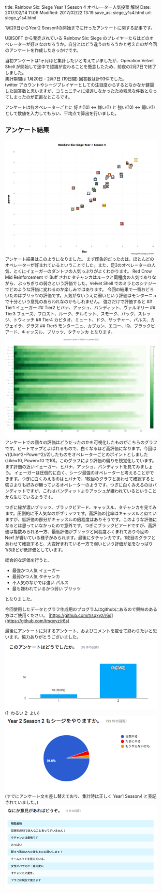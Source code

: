 title: Rainbow Six: Siege Year 1 Season 4 オペレーター人気投票 解説
Date: 2017/02/14 11:06
Modified: 2017/02/22 13:19
save_as: siege_y1s4.html
url: siege_y1s4.html

1月20日からYear2 Season1の開始までに行ったアンケートに関する記事です。  

UBISOFT から発売されている Rainbow Six: Siege のプレイヤーたちはどのオペレーターが好きなのだろうか。自分とはどう違うのだろうかと考えたのが今回のアンケートを作成したきっかけです。  

当初アンケートは1ヶ月ほど集計したいと考えていましたが、Operation Velvet Shell が開始して途中で認識が変わることを懸念したため、前夜の2月7日で終了しました。  
集計期間は 1月20日 - 2月7日 (19日間) 回答数は計93件でした。  
twitter アカウントやシージプレイヤーとしての注目度からするとなかなか健闘した回答数と思いますが、コミュニティに浸透しなかったため残念な件数となってしまったのが正直なところです。  

アンケートは各オペレーターごとに 好き(10) <-> 嫌い(1) と 強い(10) <-> 弱い(1) として数値を入力してもらい、平均点で算出を行いました。

## アンケート結果  
<img src="images/siege_y1s4.png" width=700>  
アンケート結果はこのようになりました。  
まず印象的だったのは、ほとんどのオペレーターが好まれているということでした。また、足3のオペレーターの人気、とくにイェーガーのダントツの人気っぷりがよくわかります。  
Red Crow Mid Reinforcement で Buff されたタチャンカはルークと同程度の人気でありながら、ぶっちぎりの弱さという評価でした。Velvet Shell でのミラとのシナジーでどのような評価に変わるのか楽しみではあります。  
今回の結果で一番おどろいたのはブリッツの評価です。人気がないうえに弱いという評価はモンターニュで十分という意見のあらわれなのかもしれません。  
強さだけで評価すると  
## Tier1  
イェーガー
## Tier2  
ヒバナ、アッシュ、バンディット、ヴァルキリー  
## Tier3  
フューズ、フロスト、ルーク、テルミット、スモーク、バック、スレッジ、トウィッチ
## Tier4  
カピタオ、ミュート、ドク、サッチャー、パルス、カヴェイラ、グラズ
## Tier5  
モンターニュ、カプカン、エコー、IQ、ブラックビアード、キャッスル、ブリッツ、タチャンカ  
となります。

<img src="images/operator's_point.png" width=700>  
アンケートでの個々の評価はどうだったのかを可視化したものがこちらのグラフです。ヒートマップとよばれるもので、白くなるほど高評価になります。今回は√((Like^2+Power^2)/2)したものをオペレーターごとのポイントとしました(Like=10, Power=10 で10)。このグラフにより評価の偏りを視覚化しています。  
まず評価の近いイェーガー、ヒバナ、アッシュ、バンディットを見てみましょう。  
イェーガーは圧倒的に白く、シージ最強のオペレーターと考えることができます。つぎに白くみえるのはヒバナで、1枚目のグラフとあわせて確認すると強さよりも好みが勝っているオペレーターのようです。つぎに白くみえるのはバンディットですが、これはバンディットよりアッシュが嫌われているということから生じているようです。  

つぎに緑が濃いブリッツ、ブラックビアード、キャッスル、タチャンカを見てみます。圧倒的に不人気なのがブリッツです。高評価の比率はキャッスルと似ていますが、低評価の部分がキャッスルの倍程度はありそうです。このような評価になるとは思っていなかったので意外です。つぎにブラックビアードですが、高評価は複数みられる一方、最低評価がブリッツと同程度ふくまれており今回の Nerf が響いている様子がみられます。最後にタチャンカです。1枚目のグラフとあわせて確認すると、大変好まれている一方で弱いという評価が足をひっぱり1/3ほどが低評価としています。  
  
総合的な評価を行うと、  

- 最強かつ人気 イェーガー  
- 最弱かつ人気 タチャンカ  
- 不人気のなかでは強い パルス  
- 最も嫌われているかつ弱い ブリッツ  

となりました。  
  
今回使用したデータとグラフ作成用のプログラムはgithubにあるので興味のある方はご使用ください。
[https://github.com/trsqxyz/r6s](https://github.com/trsqxyz/r6s)  

最後にアンケートに対するアンケート、およびコメントを載せて終わりたいと思います。協力ありがとうございました。  
![](images/siege_y1s4_1.png)  
(1: わるい 2: よい)  
![](images/siege_y1s4_2.png)  
(すでにアンケート文を差し替えており、集計時は正しく Year1 Season4 と表記されていました。)
![](images/siege_y1s4_3.png)  


